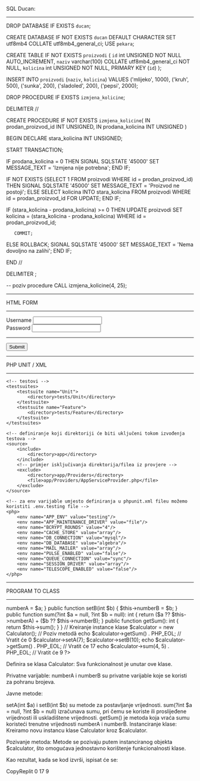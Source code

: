 SQL Ducan:
________________________________________________________________________

DROP DATABASE IF EXISTS `ducan`;

CREATE DATABASE IF NOT EXISTS `ducan` DEFAULT CHARACTER SET utf8mb4 COLLATE utf8mb4_general_ci;
USE `pekara`;

CREATE TABLE IF NOT EXISTS `proizvodi` (
   `id` int UNSIGNED NOT NULL AUTO_INCREMENT,
   `naziv` varchar(100) COLLATE utf8mb4_general_ci NOT NULL,
   `kolicina` int UNSIGNED NOT NULL,
   PRIMARY KEY (`id`)
);

INSERT INTO `proizvodi` (`naziv`, `kolicina`) VALUES
   ('mlijeko', 1000),
   ('kruh', 500),
   ('sunka', 200),
   ('sladoled', 200),
   ('pepsi', 2000);

DROP PROCEDURE IF EXISTS `izmjena_kolicine`;

DELIMITER //

CREATE PROCEDURE IF NOT EXISTS `izmjena_kolicine`(
   IN prodan_proizvod_id INT UNSIGNED,
   IN prodana_kolicina INT UNSIGNED
)

BEGIN
   DECLARE stara_kolicina INT UNSIGNED;

   START TRANSACTION;

   IF prodana_kolicina = 0 THEN
       SIGNAL SQLSTATE '45000' SET MESSAGE_TEXT = 'Izmjena nije potrebna';
   END IF;

   IF NOT EXISTS (SELECT 1 FROM proizvodi WHERE id = prodan_proizvod_id) THEN
       SIGNAL SQLSTATE '45000' SET MESSAGE_TEXT = 'Proizvod ne postoji';
   ELSE
       SELECT kolicina
           INTO stara_kolicina
           FROM proizvodi
           WHERE id = prodan_proizvod_id
           FOR UPDATE;
   END IF;

   IF (stara_kolicina - prodana_kolicina) >= 0 THEN
       UPDATE proizvodi
           SET kolicina = (stara_kolicina - prodana_kolicina)
           WHERE id = prodan_proizvod_id;

       COMMIT;
   ELSE
       ROLLBACK;
       SIGNAL SQLSTATE '45000' SET MESSAGE_TEXT = 'Nema dovoljno na zalihi';
   END IF;

END //

DELIMITER ;

-- poziv procedure
CALL izmjena_kolicine(4, 25);

________________________________________________________________________
HTML FORM
________________________________________________________________________
<!DOCTYPE html>
<html lang="en">
<head>
    <meta charset="UTF-8">
    <meta name="viewport" content="width=device-width, initial-scale=1.0">
    <title>Login</title>
</head>
<body>
    <form action="/login" method="POST">
        <div>
            <label for="username">Username</label>
            <input type="text" id="username" name="username" required>
        </div>
        <div>
            <label for="password">Password</label>
            <input type="password" id="password" name="password" required>
        </div>
        <hr>
        <div>
            <button type="submit">Submit</button>
        </div>
    </form>
</body>
</html>

________________________________________________________________________
PHP UNIT / XML
________________________________________________________________________

<?xml version="1.0" encoding="UTF-8"?>
<phpunit xmlns:xsi="http://www.w3.org/2001/XMLSchema-instance"
         xsi:noNamespaceSchemaLocation="./vendor/phpunit/phpunit/phpunit.xsd"
         bootstrap="vendor/autoload.php"
         colors="true"
         convertErrorsToExceptions="true"
         convertWarningsToExceptions="true"
         convertNoticesToExceptions="true"
         stopOnFailure="false">

    <!-- testovi -->
    <testsuites>
        <testsuite name="Unit">
            <directory>tests/Unit</directory>
        </testsuite>
        <testsuite name="Feature">
            <directory>tests/Feature</directory>
        </testsuite>
    </testsuites>

    <!-- definiranje koji direktoriji će biti uključeni tokom izvođenja testova -->
    <source>
        <include>
            <directory>app</directory>
        </include>
        <!-- primjer isključivanja direktorija/filea iz provjere -->
        <exclude>
            <directory>app/Providers</directory> 
            <file>app/Providers/AppServiceProvider.php</file>
        </exclude>
    </source>

    <!-- za env varijable umjesto definiranja u phpunit.xml fileu možemo koristiti .env.testing file -->
    <php>
        <env name="APP_ENV" value="testing"/>
        <env name="APP_MAINTENANCE_DRIVER" value="file"/>
        <env name="BCRYPT_ROUNDS" value="4"/>
        <env name="CACHE_STORE" value="array"/> 
        <env name="DB_CONNECTION" value="mysql"/>
        <env name="DB_DATABASE" value="algebra"/>
        <env name="MAIL_MAILER" value="array"/>
        <env name="PULSE_ENABLED" value="false"/>
        <env name="QUEUE_CONNECTION" value="sync"/>
        <env name="SESSION_DRIVER" value="array"/>
        <env name="TELESCOPE_ENABLED" value="false"/>
    </php>
</phpunit>

________________________________________________________________________
PROGRAM TO CLASS
________________________________________________________________________
<?php
class Calculator 
{
    private int $numberA = 0;  // Inicijaliziramo na 0
    private int $numberB = 0;

    public function setA(int $a) 
    {
        $this->numberA = $a;
    }

    public function setB(int $b) 
    {
        $this->numberB = $b;
    }

    public function sum(?int $a = null, ?int $b = null): int
    {
        return ($a ?? $this->numberA) + ($b ?? $this->numberB);
    }

    public function getSum(): int
    {
        return $this->sum();
    }
}

// Kreiranje instance klase
$calculator = new Calculator();

// Poziv metodâ
echo $calculator->getSum() . PHP_EOL; // Vratit će 0

$calculator->setA(7);
$calculator->setB(10);
echo $calculator->getSum() . PHP_EOL; // Vratit će 17 

echo $calculator->sum(4, 5) . PHP_EOL; // Vratit će 9 
?>

Definira se klasa Calculator: Sva funkcionalnost je unutar ove klase.

Privatne varijable: numberA i numberB su privatne varijable koje se koristi za pohranu brojeva.

Javne metode: 

setA(int $a) i setB(int $b) su metode za postavljanje vrijednosti.
sum(?int $a = null, ?int $b = null) izračunava sumu, pri čemu se koriste ili proslijeđene vrijednosti ili uskladištene vrijednosti.
getSum() je metoda koja vraća sumu koristeći trenutne vrijednosti numberA i numberB.
Instanciranje klase: Kreiramo novu instancu klase Calculator kroz $calculator.

Pozivanje metoda: Metode se pozivaju putem instanciranog objekta $calculator, što omogućava jednostavno korištenje funkcionalnosti klase.

Kao rezultat, kada se kod izvrši, ispisat će se:

CopyReplit
0
17
9